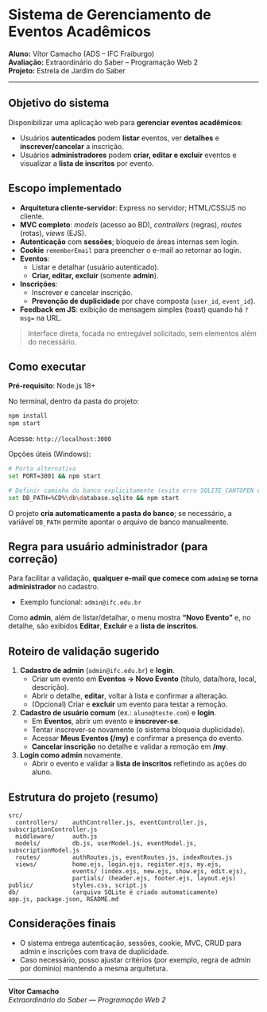 # Sistema de Gerenciamento de Eventos Acadêmicos
**Aluno:** Vítor Camacho (ADS – IFC Fraiburgo)  
**Avaliação:** Extraordinário do Saber – Programação Web 2  
**Projeto:** Estrela de Jardim do Saber



---

## Objetivo do sistema
Disponibilizar uma aplicação web para **gerenciar eventos acadêmicos**:
- Usuários **autenticados** podem **listar** eventos, ver **detalhes** e **inscrever/cancelar** a inscrição.
- Usuários **administradores** podem **criar, editar e excluir** eventos e visualizar a **lista de inscritos** por evento.

## Escopo implementado
- **Arquitetura cliente-servidor**: Express no servidor; HTML/CSS/JS no cliente.
- **MVC completo**: *models* (acesso ao BD), *controllers* (regras), *routes* (rotas), *views* (EJS).
- **Autenticação** com **sessões**; bloqueio de áreas internas sem login.
- **Cookie** `rememberEmail` para preencher o e-mail ao retornar ao login.
- **Eventos**:
  - Listar e detalhar (usuário autenticado).
  - **Criar, editar, excluir** (somente **admin**).
- **Inscrições**:
  - Inscrever e cancelar inscrição.
  - **Prevenção de duplicidade** por chave composta (`user_id`, `event_id`).
- **Feedback em JS**: exibição de mensagem simples (toast) quando há `?msg=` na URL.

> Interface direta, focada no entregável solicitado, sem elementos além do necessário.

## Como executar
**Pré-requisito**: Node.js 18+

No terminal, dentro da pasta do projeto:
```bash
npm install
npm start
```
Acesse: `http://localhost:3000`

Opções úteis (Windows):
```bash
# Porta alternativa
set PORT=3001 && npm start

# Definir caminho do banco explicitamente (evita erro SQLITE_CANTOPEN em ambientes restritos)
set DB_PATH=%CD%\db\database.sqlite && npm start
```

O projeto **cria automaticamente a pasta do banco**; se necessário, a variável `DB_PATH` permite apontar o arquivo de banco manualmente.

## Regra para usuário administrador (para correção)
Para facilitar a validação, **qualquer e-mail que comece com `admin@` se torna administrador** no cadastro.
- Exemplo funcional: `admin@ifc.edu.br`

Como **admin**, além de listar/detalhar, o menu mostra **“Novo Evento”** e, no detalhe, são exibidos **Editar**, **Excluir** e a **lista de inscritos**.

## Roteiro de validação sugerido
1. **Cadastro de admin** (`admin@ifc.edu.br`) e **login**.
   - Criar um evento em **Eventos → Novo Evento** (título, data/hora, local, descrição).
   - Abrir o detalhe, **editar**, voltar à lista e confirmar a alteração.
   - (Opcional) Criar e **excluir** um evento para testar a remoção.
2. **Cadastro de usuário comum** (ex.: `aluno@teste.com`) e **login**.
   - Em **Eventos**, abrir um evento e **inscrever-se**.
   - Tentar inscrever-se novamente (o sistema bloqueia duplicidade).
   - Acessar **Meus Eventos (/my)** e confirmar a presença do evento.
   - **Cancelar inscrição** no detalhe e validar a remoção em **/my**.
3. **Login como admin** novamente.
   - Abrir o evento e validar a **lista de inscritos** refletindo as ações do aluno.

## Estrutura do projeto (resumo)
```
src/
  controllers/    authController.js, eventController.js, subscriptionController.js
  middleware/     auth.js
  models/         db.js, userModel.js, eventModel.js, subscriptionModel.js
  routes/         authRoutes.js, eventRoutes.js, indexRoutes.js
  views/          home.ejs, login.ejs, register.ejs, my.ejs,
                  events/ (index.ejs, new.ejs, show.ejs, edit.ejs),
                  partials/ (header.ejs, footer.ejs, layout.ejs)
public/           styles.css, script.js
db/               (arquivo SQLite é criado automaticamente)
app.js, package.json, README.md
```

## Considerações finais
- O sistema entrega autenticação, sessões, cookie, MVC, CRUD para admin e inscrições com trava de duplicidade.
- Caso necessário, posso ajustar critérios (por exemplo, regra de admin por domínio) mantendo a mesma arquitetura.

---

**Vítor Camacho**  
*Extraordinário do Saber — Programação Web 2*
